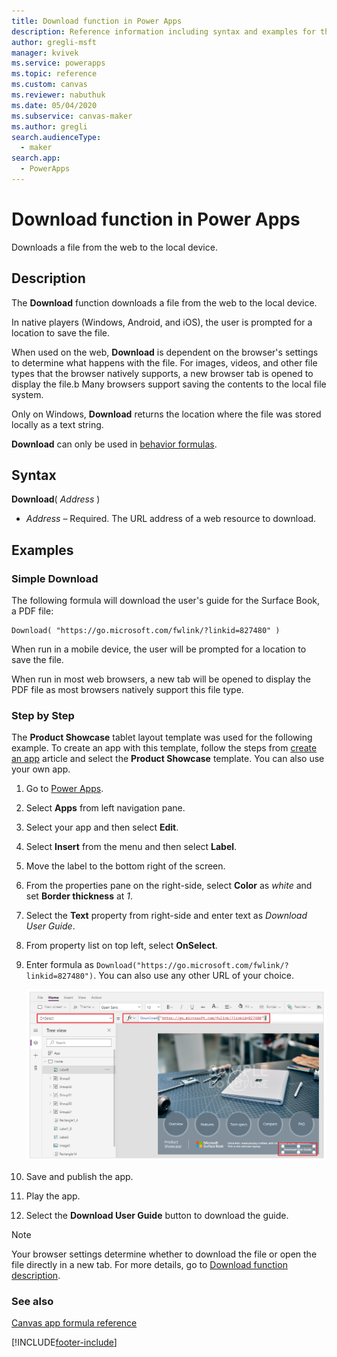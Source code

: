 ```yaml
---
title: Download function in Power Apps
description: Reference information including syntax and examples for the Download function in Power Apps.
author: gregli-msft
manager: kvivek
ms.service: powerapps
ms.topic: reference
ms.custom: canvas
ms.reviewer: nabuthuk
ms.date: 05/04/2020
ms.subservice: canvas-maker
ms.author: gregli
search.audienceType: 
  - maker
search.app: 
  - PowerApps
---
```


# Download function in Power Apps

Downloads a file from the web to the local device.

## Description

The **Download** function downloads a file from the web to the local device.

In native players (Windows, Android, and iOS), the user is prompted for a location to save the file.  

When used on the web, **Download** is dependent on the browser's settings to determine what happens with the file. For images, videos, and other file types that the browser natively supports, a new browser tab is opened to display the file.b Many browsers support saving the contents to the local file system.

Only on Windows, **Download** returns the location where the file was stored locally as a text string.

**Download** can only be used in [behavior formulas](../working-with-formulas-in-depth.md).

## Syntax

**Download**( *Address* )

* *Address* – Required.  The URL address of a web resource to download.

## Examples

### Simple Download

The following formula will download the user's guide for the Surface Book, a PDF file:

```powerapps-dot
Download( "https://go.microsoft.com/fwlink/?linkid=827480" )
```

When run in a mobile device, the user will be prompted for a location to save the file.  

When run in most web browsers, a new tab will be opened to display the PDF file as most browsers natively support this file type. 

### Step by Step

The **Product Showcase** tablet layout template was used for the following example. To create an app with this template, follow the steps from [create an app](../get-started-test-drive.md) article and select the **Product Showcase** template. You can also use your own app.

1. Go to [Power Apps](https://make.powerapps.com).
1. Select **Apps** from left navigation pane.
1. Select your app and then select **Edit**.
1. Select **Insert** from the menu and then select **Label**.
1. Move the label to the bottom right of the screen.
1. From the properties pane on the right-side, select **Color** as *white* and set **Border thickness** at *1*.
1. Select the **Text** property from right-side and enter text as *Download User Guide*.
1. From property list on top left, select **OnSelect**.
1. Enter formula as `Download("https://go.microsoft.com/fwlink/?linkid=827480")`. You can also use any other URL of your choice.

    ![Download example.](media/function-download/download-example-onselect.png "Download example")

1. Save and publish the app.
1. Play the app.
1. Select the **Download User Guide** button to download the guide.

> [!NOTE]
> Your browser settings determine whether to download the file or open the file directly in a new tab. For more details, go to [Download function description](#description).

### See also

[Canvas app formula reference](../formula-reference.md)


[!INCLUDE[footer-include](../../../includes/footer-banner.md)]